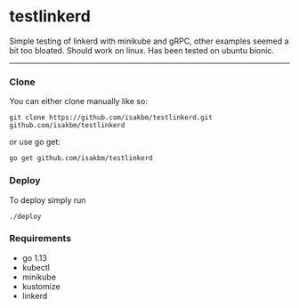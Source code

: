 # testlinkerd
Simple testing of linkerd with minikube and gRPC, other examples seemed a bit too bloated. Should work on linux. Has been tested on ubuntu bionic.

---

### Clone

You can either clone manually like so:

```git clone https://github.com/isakbm/testlinkerd.git github.com/isakbm/testlinkerd```

or use go get:

```go get github.com/isakbm/testlinkerd```

### Deploy

To deploy simply run

```./deploy```

### Requirements

- go 1.13
- kubectl
- minikube
- kustomize
- linkerd

